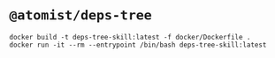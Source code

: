 # `@atomist/deps-tree`

```
docker build -t deps-tree-skill:latest -f docker/Dockerfile .
docker run -it --rm --entrypoint /bin/bash deps-tree-skill:latest
```

[path-traversal]: https://hashrocket.com/blog/posts/using-datomic-as-a-graph-d
[Datalog for trees in Clojure]: https://juxt.pro/blog/datascript-dom
[vuln-list]: https://github.com/aquasecurity/vuln-list
